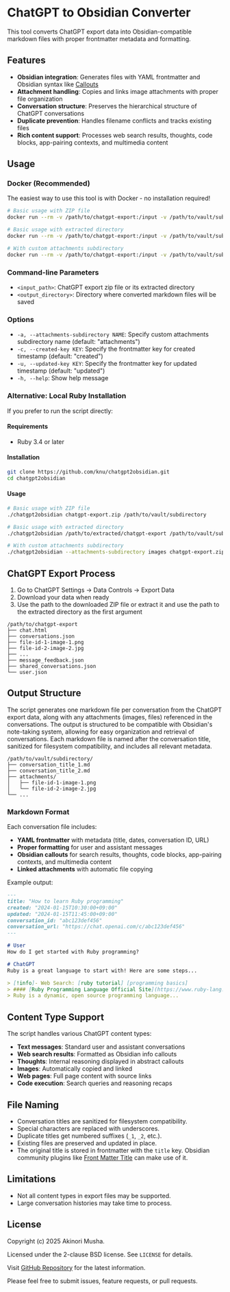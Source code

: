 # ChatGPT to Obsidian Converter

This tool converts ChatGPT export data into Obsidian-compatible markdown files with proper frontmatter metadata and formatting.

## Features

- **Obsidian integration**: Generates files with YAML frontmatter and Obsidian syntax like [Callouts](https://help.obsidian.md/callouts)
- **Attachment handling**: Copies and links image attachments with proper file organization
- **Conversation structure**: Preserves the hierarchical structure of ChatGPT conversations
- **Duplicate prevention**: Handles filename conflicts and tracks existing files
- **Rich content support**: Processes web search results, thoughts, code blocks, app-pairing contexts, and multimedia content

## Usage

### Docker (Recommended)

The easiest way to use this tool is with Docker - no installation required!

```sh
# Basic usage with ZIP file
docker run --rm -v /path/to/chatgpt-export:/input -v /path/to/vault/subdirectory:/output akinori/chatgpt2obsidian /input/chatgpt-export.zip /output

# Basic usage with extracted directory
docker run --rm -v /path/to/chatgpt-export:/input -v /path/to/vault/subdirectory:/output akinori/chatgpt2obsidian /input /output

# With custom attachments subdirectory
docker run --rm -v /path/to/chatgpt-export:/input -v /path/to/vault/subdirectory:/output akinori/chatgpt2obsidian --attachments-subdirectory images /input/chatgpt-export.zip /output
```

### Command-line Parameters

- `<input_path>`: ChatGPT export zip file or its extracted directory
- `<output_directory>`: Directory where converted markdown files will be saved

### Options

- `-a, --attachments-subdirectory NAME`: Specify custom attachments subdirectory name (default: "attachments")
- `-c, --created-key KEY`: Specify the frontmatter key for created timestamp (default: "created")
- `-u, --updated-key KEY`: Specify the frontmatter key for updated timestamp (default: "updated")
- `-h, --help`: Show help message

### Alternative: Local Ruby Installation

If you prefer to run the script directly:

#### Requirements
- Ruby 3.4 or later

#### Installation
```sh
git clone https://github.com/knu/chatgpt2obsidian.git
cd chatgpt2obsidian
```

#### Usage
```sh
# Basic usage with ZIP file
./chatgpt2obsidian chatgpt-export.zip /path/to/vault/subdirectory

# Basic usage with extracted directory
./chatgpt2obsidian /path/to/extracted/chatgpt-export /path/to/vault/subdirectory

# With custom attachments subdirectory
./chatgpt2obsidian --attachments-subdirectory images chatgpt-export.zip /path/to/vault/subdirectory
```

## ChatGPT Export Process

1. Go to ChatGPT Settings → Data Controls → Export Data
2. Download your data when ready
3. Use the path to the downloaded ZIP file or extract it and use the path to the extracted directory as the first argument

```
/path/to/chatgpt-export
├── chat.html
├── conversations.json
├── file-id-1-image-1.png
├── file-id-2-image-2.jpg
├── ...
├── message_feedback.json
├── shared_conversations.json
└── user.json
```

## Output Structure

The script generates one markdown file per conversation from the ChatGPT export data, along with any attachments (images, files) referenced in the conversations.
The output is structured to be compatible with Obsidian's note-taking system, allowing for easy organization and retrieval of conversations.
Each markdown file is named after the conversation title, sanitized for filesystem compatibility, and includes all relevant metadata.

```
/path/to/vault/subdirectory/
├── conversation_title_1.md
├── conversation_title_2.md
├── attachments/
│   ├── file-id-1-image-1.png
│   └── file-id-2-image-2.jpg
└── ...
```

### Markdown Format

Each conversation file includes:

- **YAML frontmatter** with metadata (title, dates, conversation ID, URL)
- **Proper formatting** for user and assistant messages
- **Obsidian callouts** for search results, thoughts, code blocks, app-pairing contexts, and multimedia content
- **Linked attachments** with automatic file copying

Example output:

```markdown
---
title: "How to learn Ruby programming"
created: "2024-01-15T10:30:00+09:00"
updated: "2024-01-15T11:45:00+09:00"
conversation_id: "abc123def456"
conversation_url: "https://chat.openai.com/c/abc123def456"
---

# User
How do I get started with Ruby programming?

# ChatGPT
Ruby is a great language to start with! Here are some steps...

> [!info]- Web Search: [ruby tutorial] [programming basics]
> #### [Ruby Programming Language Official Site](https://www.ruby-lang.org/)
> Ruby is a dynamic, open source programming language...
```

## Content Type Support

The script handles various ChatGPT content types:

- **Text messages**: Standard user and assistant conversations
- **Web search results**: Formatted as Obsidian info callouts
- **Thoughts**: Internal reasoning displayed in abstract callouts
- **Images**: Automatically copied and linked
- **Web pages**: Full page content with source links
- **Code execution**: Search queries and reasoning recaps

## File Naming

- Conversation titles are sanitized for filesystem compatibility.
- Special characters are replaced with underscores.
- Duplicate titles get numbered suffixes (`_1`, `_2`, etc.).
- Existing files are preserved and updated in place.
- The original title is stored in frontmatter with the `title` key.
  Obsidian community plugins like [Front Matter Title](https://github.com/snezhig/obsidian-front-matter-title) can make use of it.

## Limitations

- Not all content types in export files may be supported.
- Large conversation histories may take time to process.

## License

Copyright (c) 2025 Akinori Musha.

Licensed under the 2-clause BSD license.  See `LICENSE` for details.

Visit [GitHub Repository](https://github.com/knu/chatgpt2obsidian) for the latest information.

Please feel free to submit issues, feature requests, or pull requests.
